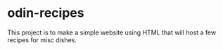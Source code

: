 # odin-recipes
This project is to make a simple website using HTML that will host a few recipes for misc dishes.
